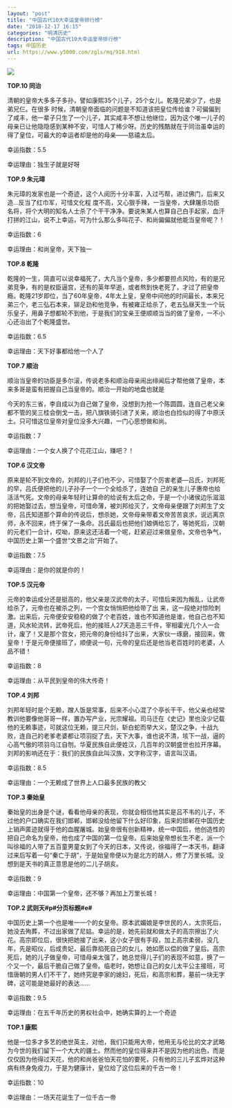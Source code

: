 ```yaml
---
layout: "post"
title: "中国古代10大幸运皇帝排行榜"
date: "2018-12-17 16:15"
categories: "明清历史"
description: "中国古代10大幸运皇帝排行榜"
tags: 中国历史
url: https://www.y5000.com/zgls/mq/918.html
---
```






**[![](https://img.y5000.com/uploads/allimg/120717/2-120GH0142L07.jpg)](https://www.y5000.com)**

**TOP.10 同治**

清朝的皇帝大多多子多孙，譬如康熙35个儿子，25个女儿。乾隆兄弟少了，也是弟兄仨。在很多
时候，清朝皇帝面临的问题是不知道该把皇位传给谁？可偏偏到了咸丰，他一辈子只生了一个儿子，其实咸丰不想让他继位，因为这个唯一儿子的母亲已让他隐隐感到某种不安，可惜人丁稀少呀。历史的残酷就在于同治虽幸运的得了皇位，可最大的幸运者却是他的母亲——慈禧太后。

幸运指数：5.5

幸运理由：独生子就是好呀

**TOP.9 朱元璋**

朱元璋的发家也是一个奇迹，这个人阅历十分丰富，入过丐帮，进过佛门，后来又造...反当了红巾军，可惜文化程
度不高，又心狠手辣，一当皇帝，大肆屠杀功臣名将，将个大明的知名人士杀了个干干净净。要说朱某人也算自己白手起家，血汗打拼的江山，说不上幸运，可为什么那么多叫花子、和尚偏偏就他能当皇帝呢？！

幸运指数：6

幸运理由：和尚皇帝，天下独一

**TOP.8 乾隆**

乾隆的一生，简直可以说幸福死了，大凡当个皇帝，多少都要担点风险，有的是兄弟竞争，有的是权臣逼宫，还有的英年早逝，或者熬到快老死了，才过了把皇帝瘾。乾隆21岁即位，当了60年皇帝，4年太上皇，皇帝中间他的时间最长，本来兄弟三个，老三弘石本来，铆足劲和他竞争，有被雍正给杀了，老五弘昼天生一个玩乐皇子，用鼻子想都轮不到他，于是我们的宝亲王便顺顺当当的做了皇帝，一不小心还治出了个乾隆盛世。

幸运指数：6.5

幸运理由：天下好事都给他一个人了

**TOP.7 顺治**

顺治当皇帝的功臣是多尔滚，传说老多和顺治母亲闹出绯闻后才帮他做了皇帝，本来多哥是蛮有把握自己当皇帝的。顺治一开始的地盘也就是

今天的东三省，李自成以为自己做了皇帝，没想到为抢一个陈圆圆，连自己老父亲都不管的吴三桂会倒戈一击，把八旗铁骑引进了关来，顺治也白捡似的得了中原沃土。只可惜这位皇帝对皇位没多大兴趣，一门心思想做和尚。

幸运指数：7

幸运理由：一个女人换了个花花江山，赚吧？！

**TOP.6 汉文帝**

原来是轮不到文帝的，刘邦的儿子们也不少，可惜娶了个厉害老婆—吕氏，刘邦死的早，吕氏便把他的儿子孙子一个一个全给杀了，连她自
己的亲生儿子惠帝也给活活气死。文帝的母亲年轻时让算命的给说有太后之命，于是一个小诸侯边乐滋滋的把她娶过去，想当皇帝，可惜命薄，被刘邦给灭了，文帝母亲便跟了刘邦生了文帝，吕氏知道那个算命的传说后，想杀她，文帝母亲带着文帝苦苦哀求，说远离京师，永不回来，终于保了一条命。吕氏最后也把他们娘俩给忘了，等她死后，汉朝的元老们一合计，哎呦，原来这还活着一个呢，赶紧迎过来做皇帝。文帝也争气，中国历史上第一个盛世“文景之治”开始了。

幸运指数：7.5

幸运理由：是你的就是你的！

**TOP.5 汉元帝**

元帝的幸运成分还是挺高的，他父亲是汉武帝的太子，可惜后来因为叛乱，让武帝给杀了，元帝也在被杀之列，一个宫女悄悄把他给带了出
来，这一段绝对惊险刺激。出来后，元帝便安安稳稳的做了个老百姓，谁也不知道他是谁，他自己也不知道，风水轮流转，武帝死后，他的接班人27天造恶三千件，宰相霍光几个人一合计，废了！又是那个宫女，把元帝的身份给抖了出来，大家伙一琢磨，接回来，做皇帝！于是元帝便接班了，顺便说一句，元帝的皇后还是他当老百姓时的老婆，人品不错！

幸运指数：8

幸运理由：从平民到皇帝的伟大传奇！

**TOP.4 刘邦**

刘邦年轻时是个无赖，蹭人饭是常事，后来不小心混了个亭长干干，他父亲也经常教训他要像他哥哥一样，置办写产业，光宗耀祖。司马迁在《史记》里也没少记载他的无赖事迹，可就这位无赖，提三尺剑，斩白蛇而举大义，楚汉之争，十战九败，连自己的老爹老婆都让项羽捉了去，天下大事，谁也说不清，垓下一战，逼的心高气傲的项羽乌江自刎。华夏民族自此便姓汉，几百年的汉朝盛世也拉开序幕。刘邦的影响还在于：我们的民族自此叫汉族，文字称汉字，语言叫汉语。

幸运指数：8.5

幸运理由：一个无赖成了世界上人口最多民族的教父

**TOP.3 秦始皇**

秦始皇的出身是个谜，看看他母亲的表现，你就会相信他其实是吕不韦的儿子，不过他的户口确实在我们邯郸，邯郸没给他留下什么好印象，后来的邯郸在中国历史上销声匿迹就得于他的血腥屠城。始皇帝很有创新精神，统一中国后，他创造性的把自己命名为皇帝，他也成了中国的第一位皇帝。后来始皇帝想长生不老，派一个叫徐福的人带了五百童男童女到了今天的日本，又传说，徐福得了一本天书，翻译过来后写着一句“秦亡于胡”，于是始皇帝便以为是北方的胡人，修了万里长城。没想到是天书的真正意思是他的二儿子胡亥。

幸运指数：9

幸运理由：中国第一个皇帝，还不够？再加上万里长城！

**TOP.2 武则天#p#分页标题#e#**

中国历史上第一个也是唯一一个的女皇帝。原本武媚娘是李世民的人，太宗死后，她没去殉葬，不过出家做了尼姑。幸运的是，她先前就和做太子的高宗擦出了火花。高宗即位后，很快把她接了出来，这小女子很有手段，加上高宗柔弱，没几年，先是昭仪，后成贵妃，最后靠掐死自己的女儿，她如愿以偿的做了皇后。高宗死后，她的儿子做皇帝，可惜母亲太强了，她总觉得儿子们的表现不如意，换了一个又一个，最后干脆自己做了皇帝。临老时，她想让自己的女儿太平公主接班，可惜唐朝的男人们不干了，她终究是李家的媳妇，死后，和高宗和葬，墓前一块无字碑，这可能是她最好的表达……

幸运指数：9.5

幸运理由：在五千年历史的男权社会中，她确实算的上一个奇迹

**TOP.1 康熙**

他是一位多才多艺的绝世英主，对他，我们只能用大帝，他用无与伦比的文才武略为今世的我们留下一个大大的疆土。然而他的皇位得来并不是因为他的出色，而是仅仅因为他得过天花，他的和尚爸爸怕天花怕的要死，只有他的三儿子玄烨对这种病有终身免疫力，于是为健康计，皇位给了这位后来的千古一帝！

幸运指数：10

幸运理由：一场天花诞生了一位千古一帝

